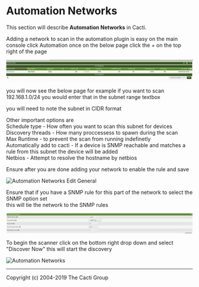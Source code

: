 # Automation Networks

This section will describe **Automation Networks** in Cacti.

Adding a network to scan in the automation plugin is easy  on the main console click Automation
once on the below page click the + on the top right of the page 

![Automation Networks](images/automation-network-main.png)  




you will now see the below page for example if you want to scan 192.168.1.0/24 you would enter that in the subnet range textbox  


you will need to note the subnet in CIDR format  

Other important options are  
Schedule type - How often you want to scan this subnet for devices  
Discovery threads - How many proccessess to spawn during the scan  
Max Runtime - to prevent the scan from running indefinetly   
Automatically add to cacti - If a device is SNMP reachable and matches a rule from this subnet the device will be added  
Netbios - Attempt to resolve the hostname by netbios  


Ensure after you are done adding your network to enable the rule and save  



![Automation Networks Edit General](images/automation-networks-edit1.png)




Ensure that if you have a SNMP rule for this part of the network to select the  SNMP option set  
this will tie the network to the SNMP rules   

![Automation Networks Edit General](images/automation-reachability-settings.png)  

To begin the scanner click on the bottom right drop down and select "Discover Now" this will start the discovery  



![Automation Networks](images/automation-networks.png)




---
Copyright (c) 2004-2019 The Cacti Group
